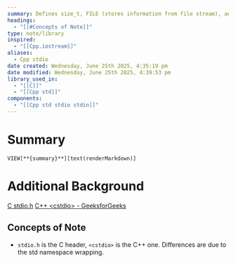 ```yaml
---
summary: Defines size_t, FILE (stores information from file stream), and fpos_t (object suitable for storing any position in a file).<br><br>A core library inherited from C for Cpp. See the [[Cpp iostream]] for the Cpp version of handling streams.
headings:
  - "[[#Concepts of Note]]"
type: note/library
inspired:
  - "[[Cpp.iostream]]"
aliases:
  - Cpp stdio
date created: Wednesday, June 25th 2025, 4:35:19 pm
date modified: Wednesday, June 25th 2025, 4:39:53 pm
library_used_in:
  - "[[C]]"
  - "[[Cpp std]]"
components:
  - "[[Cpp std stdio stdin]]"
---
```


# Summary
`VIEW[**{summary}**][text(renderMarkdown)]`

# Additional Background

[C stdio.h](https://www.tutorialspoint.com/c_standard_library/stdio_h.htm)
[C++ \<cstdio\> - GeeksforGeeks](https://www.geeksforgeeks.org/cpp/cpp-cstdio/)

## Concepts of Note

- `stdio.h` is the C header, `<cstdio>` is the C++ one. Differences are due to the std namespace wrapping.
